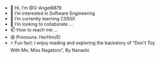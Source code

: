 - 👋 Hi, I’m @G-Angel8879
- 👀 I’m interested in Software Engineering
- 🌱 I’m currently learning CS50X
- 💞️ I’m looking to collaborate ...
- 📫 How to reach me ...
- 😄 Pronouns: He/Him/El
- ⚡ Fun fact: I enjoy reading and exploring the backstory of "Don't Toy With Me, Miss Nagatoro", By Nanashi

<!---
G-Angel8879/G-Angel8879 is a ✨ special ✨ repository because its `README.md` (this file) appears on your GitHub profile.
You can click the Preview link to take a look at your changes.
--->
